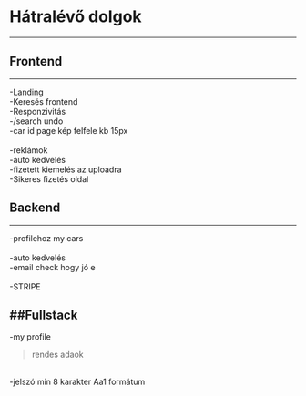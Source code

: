 # **Hátralévő dolgok**
---
## Frontend
---
-Landing <br>
-Keresés frontend <br>
-Responzivitás <br>
-/search undo <br>
-car id page kép felfele kb 15px <br>
<br>
-reklámok <br>
-auto kedvelés <br>
-fizetett kiemelés az uploadra <br>
-Sikeres fizetés oldal


## Backend
---

-profilehoz my cars <br>
<br>
-auto kedvelés <br>
-email check hogy jó e <br>
<br>
-STRIPE
<br>


##Fullstack
---
-my profile<br>
>rendes adaok<br>
<br>
-jelszó min 8 karakter Aa1 formátum<br>
